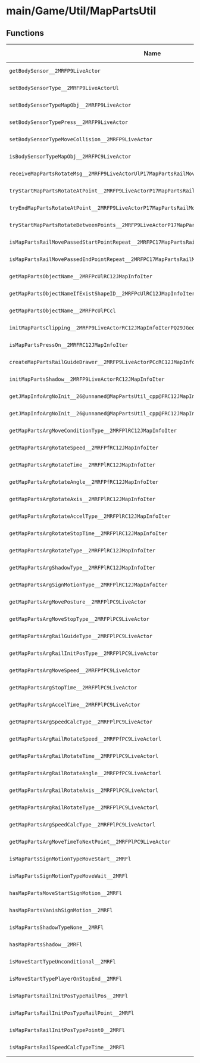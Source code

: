 # main/Game/Util/MapPartsUtil

## Functions

| Name | Address | Match % |
|------|---------|---------|
| `getBodySensor__2MRFP9LiveActor` | `0x803E0ECC` | :x: (0.0%) |
| `setBodySensorType__2MRFP9LiveActorUl` | `0x803E0ED8` | :x: (0.0%) |
| `setBodySensorTypeMapObj__2MRFP9LiveActor` | `0x803E0F14` | :x: (0.0%) |
| `setBodySensorTypePress__2MRFP9LiveActor` | `0x803E0F44` | :x: (0.0%) |
| `setBodySensorTypeMoveCollision__2MRFP9LiveActor` | `0x803E0F74` | :x: (0.0%) |
| `isBodySensorTypeMapObj__2MRFPC9LiveActor` | `0x803E0FA4` | :x: (0.0%) |
| `receiveMapPartsRotateMsg__2MRFP9LiveActorUlP17MapPartsRailMoverP19MapPartsRailRotator` | `0x803E0FD4` | :x: (0.0%) |
| `tryStartMapPartsRotateAtPoint__2MRFP9LiveActorP17MapPartsRailMoverP19MapPartsRailRotator` | `0x803E1018` | :x: (0.0%) |
| `tryEndMapPartsRotateAtPoint__2MRFP9LiveActorP17MapPartsRailMoverP19MapPartsRailRotator` | `0x803E10A8` | :x: (0.0%) |
| `tryStartMapPartsRotateBetweenPoints__2MRFP9LiveActorP17MapPartsRailMoverP19MapPartsRailRotator` | `0x803E10F0` | :x: (0.0%) |
| `isMapPartsRailMovePassedStartPointRepeat__2MRFPC17MapPartsRailMover` | `0x803E1198` | :x: (0.0%) |
| `isMapPartsRailMovePassedEndPointRepeat__2MRFPC17MapPartsRailMover` | `0x803E11B4` | :x: (0.0%) |
| `getMapPartsObjectName__2MRFPcUlRC12JMapInfoIter` | `0x803E11D0` | :x: (0.0%) |
| `getMapPartsObjectNameIfExistShapeID__2MRFPcUlRC12JMapInfoIter` | `0x803E1250` | :x: (0.0%) |
| `getMapPartsObjectName__2MRFPcUlPCcl` | `0x803E12F4` | :x: (0.0%) |
| `initMapPartsClipping__2MRFP9LiveActorRC12JMapInfoIterPQ29JGeometry8TVec3<f>b` | `0x803E1310` | :x: (0.0%) |
| `isMapPartsPressOn__2MRFRC12JMapInfoIter` | `0x803E1450` | :x: (0.0%) |
| `createMapPartsRailGuideDrawer__2MRFP9LiveActorPCcRC12JMapInfoIter` | `0x803E1494` | :x: (0.0%) |
| `initMapPartsShadow__2MRFP9LiveActorRC12JMapInfoIter` | `0x803E14E4` | :x: (0.0%) |
| `getJMapInfoArgNoInit__26@unnamed@MapPartsUtil_cpp@FRC12JMapInfoIterPCcPl` | `0x803E15E0` | :x: (0.0%) |
| `getJMapInfoArgNoInit__26@unnamed@MapPartsUtil_cpp@FRC12JMapInfoIterPCcPf` | `0x803E1670` | :x: (0.0%) |
| `getMapPartsArgMoveConditionType__2MRFPlRC12JMapInfoIter` | `0x803E16DC` | :x: (0.0%) |
| `getMapPartsArgRotateSpeed__2MRFPfRC12JMapInfoIter` | `0x803E16F0` | :x: (0.0%) |
| `getMapPartsArgRotateTime__2MRFPlRC12JMapInfoIter` | `0x803E1704` | :x: (0.0%) |
| `getMapPartsArgRotateAngle__2MRFPfRC12JMapInfoIter` | `0x803E1718` | :x: (0.0%) |
| `getMapPartsArgRotateAxis__2MRFPlRC12JMapInfoIter` | `0x803E172C` | :x: (0.0%) |
| `getMapPartsArgRotateAccelType__2MRFPlRC12JMapInfoIter` | `0x803E1740` | :x: (0.0%) |
| `getMapPartsArgRotateStopTime__2MRFPlRC12JMapInfoIter` | `0x803E1754` | :x: (0.0%) |
| `getMapPartsArgRotateType__2MRFPlRC12JMapInfoIter` | `0x803E1768` | :x: (0.0%) |
| `getMapPartsArgShadowType__2MRFPlRC12JMapInfoIter` | `0x803E177C` | :x: (0.0%) |
| `getMapPartsArgSignMotionType__2MRFPlRC12JMapInfoIter` | `0x803E1790` | :x: (0.0%) |
| `getMapPartsArgMovePosture__2MRFPlPC9LiveActor` | `0x803E17A4` | :x: (0.0%) |
| `getMapPartsArgMoveStopType__2MRFPlPC9LiveActor` | `0x803E17B4` | :x: (0.0%) |
| `getMapPartsArgRailGuideType__2MRFPlPC9LiveActor` | `0x803E17C4` | :x: (0.0%) |
| `getMapPartsArgRailInitPosType__2MRFPlPC9LiveActor` | `0x803E17D4` | :x: (0.0%) |
| `getMapPartsArgMoveSpeed__2MRFPfPC9LiveActor` | `0x803E17E4` | :x: (0.0%) |
| `getMapPartsArgStopTime__2MRFPlPC9LiveActor` | `0x803E17F4` | :x: (0.0%) |
| `getMapPartsArgAccelTime__2MRFPlPC9LiveActor` | `0x803E1804` | :x: (0.0%) |
| `getMapPartsArgSpeedCalcType__2MRFPlPC9LiveActor` | `0x803E1814` | :x: (0.0%) |
| `getMapPartsArgRailRotateSpeed__2MRFPfPC9LiveActorl` | `0x803E1824` | :x: (0.0%) |
| `getMapPartsArgRailRotateTime__2MRFPlPC9LiveActorl` | `0x803E1838` | :x: (0.0%) |
| `getMapPartsArgRailRotateAngle__2MRFPfPC9LiveActorl` | `0x803E184C` | :x: (0.0%) |
| `getMapPartsArgRailRotateAxis__2MRFPlPC9LiveActorl` | `0x803E1860` | :x: (0.0%) |
| `getMapPartsArgRailRotateType__2MRFPlPC9LiveActorl` | `0x803E1874` | :x: (0.0%) |
| `getMapPartsArgSpeedCalcType__2MRFPlPC9LiveActorl` | `0x803E1888` | :x: (0.0%) |
| `getMapPartsArgMoveTimeToNextPoint__2MRFPlPC9LiveActor` | `0x803E189C` | :x: (0.0%) |
| `isMapPartsSignMotionTypeMoveStart__2MRFl` | `0x803E18AC` | :x: (0.0%) |
| `isMapPartsSignMotionTypeMoveWait__2MRFl` | `0x803E18CC` | :x: (0.0%) |
| `hasMapPartsMoveStartSignMotion__2MRFl` | `0x803E18EC` | :x: (0.0%) |
| `hasMapPartsVanishSignMotion__2MRFl` | `0x803E1930` | :x: (0.0%) |
| `isMapPartsShadowTypeNone__2MRFl` | `0x803E1960` | :x: (0.0%) |
| `hasMapPartsShadow__2MRFl` | `0x803E196C` | :x: (0.0%) |
| `isMoveStartTypeUnconditional__2MRFl` | `0x803E1978` | :x: (0.0%) |
| `isMoveStartTypePlayerOnStopEnd__2MRFl` | `0x803E1984` | :x: (0.0%) |
| `isMapPartsRailInitPosTypeRailPos__2MRFl` | `0x803E1994` | :x: (0.0%) |
| `isMapPartsRailInitPosTypeRailPoint__2MRFl` | `0x803E19A0` | :x: (0.0%) |
| `isMapPartsRailInitPosTypePoint0__2MRFl` | `0x803E19B0` | :x: (0.0%) |
| `isMapPartsRailSpeedCalcTypeTime__2MRFl` | `0x803E19C0` | :x: (0.0%) |